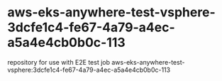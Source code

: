 # aws-eks-anywhere-test-vsphere-3dcfe1c4-fe67-4a79-a4ec-a5a4e4cb0b0c-113
repository for use with E2E test job aws-eks-anywhere-test-vsphere:3dcfe1c4-fe67-4a79-a4ec-a5a4e4cb0b0c-113
